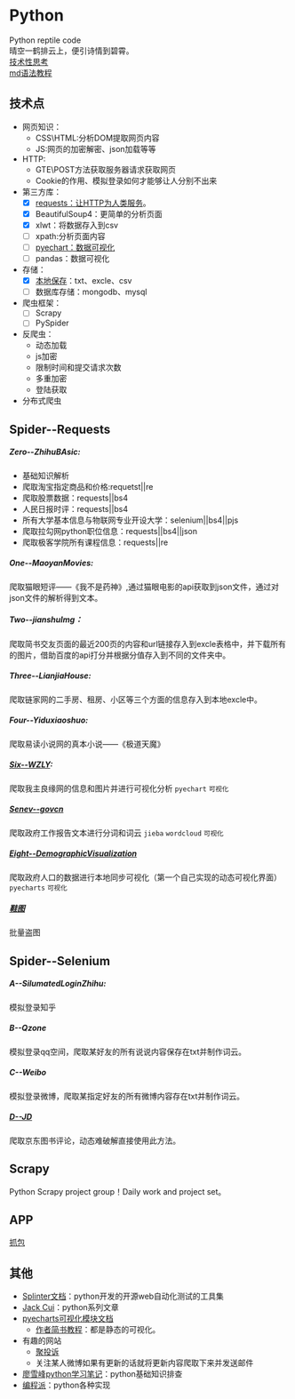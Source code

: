 # Python
Python reptile code<br>
晴空一鹤排云上，便引诗情到碧霄。<br>
[技术性思考](https://github.com/afrunk/Summer-for-Learing/blob/master/TechnicalThinking.md)<br>
[md语法教程](https://www.jianshu.com/p/86e7fa33de8e)
## 技术点
- 网页知识：
   * CSS\HTML:分析DOM提取网页内容
   * JS:网页的加密解密、json加载等等
- HTTP:
   * GTE\POST方法获取服务器请求获取网页
   * Cookie的作用、模拟登录如何才能够让人分别不出来
- 第三方库：
   * [x] [requests：让HTTP为人类服务](https://github.com/afrunk/Summer-for-Learing/blob/master/BasicKnowladge/Requests.md)。
   * [x] BeautifulSoup4：更简单的分析页面
   * [x] xlwt：将数据存入到csv
   * [ ] xpath:分析页面内容
   * [ ] [pyechart：数据可视化](https://github.com/afrunk/Summer-for-Learing/blob/master/BasicKnowladge/DataVisualization.md)
   * [ ] pandas：数据可视化
- 存储：
   * [x] [本地保存](https://github.com/afrunk/Summer-for-Learing/blob/master/BasicKnowladge/%E6%9C%AC%E5%9C%B0%E4%BF%9D%E5%AD%98.md)：txt、excle、csv
   * [ ] 数据库存储：mongodb、mysql
- 爬虫框架：
   * [ ] Scrapy
   * [ ] PySpider
- 反爬虫：
   * 动态加载
   * js加密
   * 限制时间和提交请求次数
   * 多重加密
   * 登陆获取
- 分布式爬虫
## Spider--Requests
##### Zero--ZhihuBAsic:
  * 基础知识解析<br>
  * 爬取淘宝指定商品和价格:requetst||re<br>
  * 爬取股票数据：requests||bs4<br>
  * 人民日报时评：requests||bs4<br>
  * 所有大学基本信息与物联网专业开设大学：selenium||bs4||pjs<br>
  * 爬取拉勾网python职位信息：requests||bs4||json<br>
  * 爬取极客学院所有课程信息：requests||re<br>
##### One--MaoyanMovies:
  爬取猫眼短评——《我不是药神》,通过猫眼电影的api获取到json文件，通过对json文件的解析得到文本。<br>
##### Two--jianshuImg：
  爬取简书交友页面的最近200页的内容和url链接存入到excle表格中，并下载所有的图片，借助百度的api打分并根据分值存入到不同的文件夹中。<br>
##### Three--LianjiaHouse:
  爬取链家网的二手房、租房、小区等三个方面的信息存入到本地excle中。<br>
##### Four--Yiduxiaoshuo:
  爬取易读小说网的真本小说——《极道天魔》<br>
##### [Six--WZLY](https://github.com/afrunk/Summer-for-Learing/blob/master/Spider/Six--WZLY/%E6%88%91%E6%9C%AC%E5%8F%AF%E4%BB%A5%E5%BF%8D%E5%8F%97%E9%BB%91%E6%9A%97.md):
  爬取我主良缘网的信息和图片并进行可视化分析 `pyechart` `可视化`
##### [Senev--govcn](https://github.com/afrunk/Summer-for-Learing/blob/master/Spider/Sever-Govcn/%E6%A2%A6%E6%83%B3%E8%BF%99%E4%B8%AA%E4%B8%9C%E8%A5%BF.md)
  爬取政府工作报告文本进行分词和词云  `jieba`  `wordcloud` `可视化`
##### [Eight--DemographicVisualization](https://github.com/afrunk/Summer-for-Learing/blob/master/Spider/Eight--DemographicVisualization/%E6%88%91%E6%89%80%E6%9C%89%E7%9A%84%E8%87%AA%E8%B4%9F%E9%83%BD%E6%9D%A5%E8%87%AA%E6%88%91%E7%9A%84%E8%87%AA%E5%8D%91.md)
  爬取政府人口的数据进行本地同步可视化（第一个自己实现的动态可视化界面）`pyecharts`   `可视化`
#####  [鞋图]( http://qcr0122.x.yupoo.com/albums?from=singlemessage&isappinstalled=0&page=2)
  批量盗图
## Spider--Selenium
##### A--SilumatedLoginZhihu:
  模拟登录知乎<br>
##### B--Qzone
  模拟登录qq空间，爬取某好友的所有说说内容保存在txt并制作词云。<br>
##### C--Weibo
  模拟登录微博，爬取某指定好友的所有微博内容存在txt并制作词云。<br>
##### [D--JD](https://github.com/afrunk/Summer-for-Learing/blob/master/Spider--Selenium/D--JD/%E6%88%91%E4%BA%A6%E9%A3%98%E9%9B%B6%E4%B9%85.md)
  爬取京东图书评论，动态难破解直接使用此方法。<br>

## Scrapy
Python Scrapy project group！Daily work and project set。<br>
## APP
[抓包](https://github.com/afrunk/Summer-for-Learing/blob/master/APP/charles%E2%80%94%E2%80%94Capture%20tutorial.md)
## 其他
- [Splinter文档](https://splinter-docs-zh-cn.readthedocs.io/zh/latest/#drivers)：python开发的开源web自动化测试的工具集
- [Jack Cui](http://cuijiahua.com/blog/2018/03/spider-5.html)：python系列文章
- [pyecharts可视化模块文档](http://pyecharts.org/#/)
   * [作者简书教程](https://www.jianshu.com/p/b718c307a61c)：都是静态的可视化。
- 有趣的网站
   * [聚投诉](http://ts.21cn.com/merchant/ranking)
   * 关注某人微博如果有更新的话就将更新内容爬取下来并发送邮件
- [廖雪峰python学习笔记](https://blog.csdn.net/u012084802/article/category/7370766)：python基础知识排查
- [编程派](http://codingpy.com/category/tutorials/)：python各种实现
